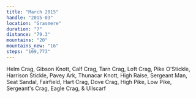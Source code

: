 ```yaml
---
title: "March 2015"
handle: "2015-03"
location: "Grasmere"
duration: "7"
distance: "79.3"
mountains: "20"
mountains_new: "16"
steps: "169,773"
---
```


Helm Crag, Gibson Knott, Calf Crag, Tarn Crag, Loft Crag, Pike O'Stickle, Harrison Stickle, Pavey Ark, Thunacar Knott, High Raise, Sergeant Man, Seat Sandal, Fairfield, Hart Crag, Dove Crag, High Pike, Low Pike, Sergeant's Crag, Eagle Crag, & Ullscarf